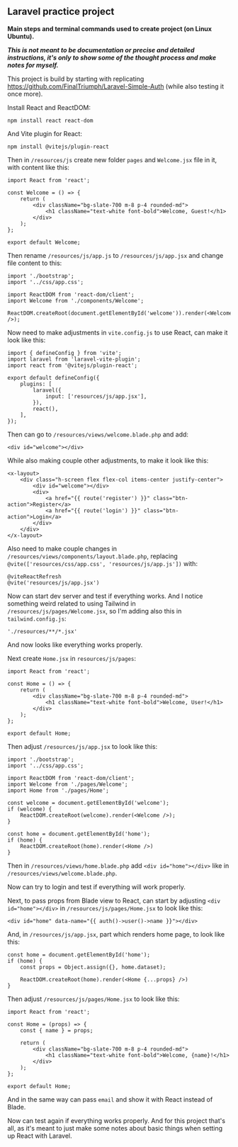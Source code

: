 ## Laravel practice project

**Main steps and terminal commands used to create project (on Linux Ubuntu).**

***This is not meant to be documentation or precise and detailed instructions, it's only to show some of the thought process and make notes for myself.***

This project is build by starting with replicating https://github.com/FinalTriumph/Laravel-Simple-Auth (while also testing it once more).

Install React and ReactDOM:
```
npm install react react-dom
```
And Vite plugin for React:
```
npm install @vitejs/plugin-react
```

Then in `/resources/js` create new folder `pages` and `Welcome.jsx` file in it, with content like this:
```
import React from 'react';

const Welcome = () => {
    return (
        <div className="bg-slate-700 m-8 p-4 rounded-md">
            <h1 className="text-white font-bold">Welcome, Guest!</h1>
        </div>
    );
};

export default Welcome;
```

Then rename `/resources/js/app.js` to `/resources/js/app.jsx` and change file content to this:
```
import './bootstrap';
import '../css/app.css';

import ReactDOM from 'react-dom/client';
import Welcome from './components/Welcome';

ReactDOM.createRoot(document.getElementById('welcome')).render(<Welcome />);
```

Now need to make adjustments in `vite.config.js` to use React, can make it look like this:
```
import { defineConfig } from 'vite';
import laravel from 'laravel-vite-plugin';
import react from '@vitejs/plugin-react';

export default defineConfig({
    plugins: [
        laravel({
            input: ['resources/js/app.jsx'],
        }),
        react(),
    ],
});
```

Then can go to `/resources/views/welcome.blade.php` and add:
```
<div id="welcome"></div>
```
While also making couple other adjustments, to make it look like this:
```
<x-layout>
    <div class="h-screen flex flex-col items-center justify-center">
        <div id="welcome"></div>
        <div>
            <a href="{{ route('register') }}" class="btn-action">Register</a>
            <a href="{{ route('login') }}" class="btn-action">Login</a>
        </div>
    </div>
</x-layout>
```

Also need to make couple changes in `/resources/views/components/layout.blade.php`, replacing `@vite(['resources/css/app.css', 'resources/js/app.js'])` with:
```
@viteReactRefresh
@vite('resources/js/app.jsx')
```

Now can start dev server and test if everything works.
And I notice something weird related to using Tailwind in `/resources/js/pages/Welcome.jsx`, so I'm adding also this in `tailwind.config.js`:
```
'./resources/**/*.jsx'
```
And now looks like everything works properly.

Next create `Home.jsx` in `resources/js/pages`:
```
import React from 'react';

const Home = () => {
    return (
        <div className="bg-slate-700 m-8 p-4 rounded-md">
            <h1 className="text-white font-bold">Welcome, User!</h1>
        </div>
    );
};

export default Home;
```

Then adjust `/resources/js/app.jsx` to look like this:
```
import './bootstrap';
import '../css/app.css';

import ReactDOM from 'react-dom/client';
import Welcome from './pages/Welcome';
import Home from './pages/Home';

const welcome = document.getElementById('welcome');
if (welcome) {
    ReactDOM.createRoot(welcome).render(<Welcome />);
}

const home = document.getElementById('home');
if (home) {
    ReactDOM.createRoot(home).render(<Home />)
}
```

Then in `/resources/views/home.blade.php` add `<div id="home"></div>` like in `/resources/views/welcome.blade.php`.

Now can try to login and test if everything will work properly.

Next, to pass props from Blade view to React, can start by adjusting `<div id="home"></div>` in `/resources/js/pages/Home.jsx` to look like this:
```
<div id="home" data-name="{{ auth()->user()->name }}"></div>
```
And, in `/resources/js/app.jsx`, part which renders home page, to look like this:
```
const home = document.getElementById('home');
if (home) {
    const props = Object.assign({}, home.dataset);

    ReactDOM.createRoot(home).render(<Home {...props} />)
}
```
Then adjust `/resources/js/pages/Home.jsx` to look like this:
```
import React from 'react';

const Home = (props) => {
    const { name } = props;

    return (
        <div className="bg-slate-700 m-8 p-4 rounded-md">
            <h1 className="text-white font-bold">Welcome, {name}!</h1>
        </div>
    );
};

export default Home;
```

And in the same way can pass `email` and show it with React instead of Blade.

Now can test again if everything works properly. And for this project that's all, as it's meant to just make some notes about basic things when setting up React with Laravel.
